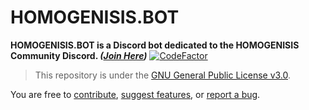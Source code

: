 # HOMOGENISIS.BOT
**HOMOGENISIS.BOT is a Discord bot dedicated to the HOMOGENISIS Community Discord. *([Join Here](https://discord.gg/RyMkFzywsT))***
[![CodeFactor](https://www.codefactor.io/repository/github/jacobhumston/homogenisis.bot/badge)](https://www.codefactor.io/repository/github/jacobhumston/homogenisis.bot)

> This repository is under the [GNU General Public License v3.0](./LICENSE).

You are free to [contribute](https://github.com/jacobhumston/HOMOGENISIS.BOT/pulls), [suggest features](https://github.com/jacobhumston/HOMOGENISIS.BOT/issues/new?assignees=jacobhumston&labels=enhancement&template=feature_request.md&title=%5BFEATURE+REQUEST%5D+%3CTitle%3E), or [report a bug](https://github.com/jacobhumston/HOMOGENISIS.BOT/issues/new?assignees=jacobhumston&labels=bug&template=bug_report.md&title=%5BBUG%5D+%3CTitle%3E).
